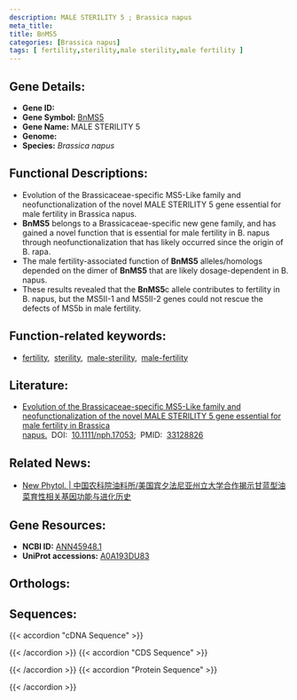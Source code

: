 ```yaml
---
description: MALE STERILITY 5 ; Brassica napus
meta_title:
title: BnMS5
categories: [Brassica napus]
tags: [ fertility,sterility,male sterility,male fertility ]
---
```


## Gene Details:
- **Gene ID:** []()
- **Gene Symbol:** <u>BnMS5</u>
- **Gene Name:** MALE STERILITY 5
- **Genome:** 
- **Species:** *Brassica napus*

## Functional Descriptions:
   - Evolution of the Brassicaceae-specific MS5-Like family and neofunctionalization of the novel MALE STERILITY 5 gene essential for male fertility in Brassica napus.
   - **BnMS5** belongs to a Brassicaceae-specific new gene family, and has gained a novel function that is essential for male fertility in B. napus through neofunctionalization that has likely occurred since the origin of B. rapa.
   - The male fertility-associated function of **BnMS5** alleles/homologs depended on the dimer of **BnMS5** that are likely dosage-dependent in B. napus.
   - These results revealed that the **BnMS5**c allele contributes to fertility in B. napus, but the MS5II-1 and MS5II-2 genes could not rescue the defects of MS5b in male fertility.

## Function-related keywords:
   - [fertility](/tags/fertility/),&nbsp;&nbsp;[sterility](/tags/sterility/),&nbsp;&nbsp;[male-sterility](/tags/male-sterility/),&nbsp;&nbsp;[male-fertility](/tags/male-fertility/)

## Literature:
   - [Evolution of the Brassicaceae-specific MS5-Like family and neofunctionalization of the novel MALE STERILITY 5 gene essential for male fertility in Brassica napus.](https://www.doi.org/10.1111/nph.17053)&nbsp;&nbsp;DOI:&nbsp;&nbsp;[10.1111/nph.17053](https://www.doi.org/10.1111/nph.17053);&nbsp;&nbsp;PMID:&nbsp;&nbsp;[33128826](https://pubmed.ncbi.nlm.nih.gov/33128826/)

## Related News:
   - [New Phytol. | 中国农科院油料所/美国宾夕法尼亚州立大学合作揭示甘蓝型油菜育性相关基因功能与进化历史](https://mp.weixin.qq.com/s?__biz=MzU3ODY3MDM0NA==&mid=2247500090&idx=2&sn=54d160cdd5fc05325dcc55c76efe6afe&chksm=fd735b5dca04d24bcd50cfc062eb515736934b3dc80932905f5387f1e807eeb5e94a0a6acafb&scene=27#wechat_redirect)

## Gene Resources:
- **NCBI ID:**  [ANN45948.1](https://www.ncbi.nlm.nih.gov/search/all/?term=ANN45948.1)
- **UniProt accessions:**  [A0A193DU83](https://www.uniprot.org/uniprotkb/A0A193DU83/entry)

## Orthologs:

## Sequences:
{{< accordion "cDNA Sequence" >}}

{{< /accordion >}}
{{< accordion "CDS Sequence" >}}

{{< /accordion >}}
{{< accordion "Protein Sequence" >}}

{{< /accordion >}}
